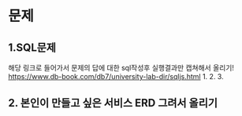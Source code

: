 # 문제
## 1.SQL문제 
해당 링크로 들어가서 문제의 답에 대한 sql작성후 실행결과만 캡쳐해서 올리기!
https://www.db-book.com/db7/university-lab-dir/sqljs.html
1. 
2.
3.


## 2. 본인이 만들고 싶은 서비스 ERD 그려서 올리기


